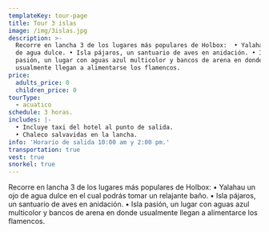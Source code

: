 ```yaml
---
templateKey: tour-page
title: Tour 3 islas
image: /img/3islas.jpg
description: >-
  Recorre en lancha 3 de los lugares más populares de Holbox:  • Yalahau un ojo
  de agua dulce. • Isla pájaros, un santuario de aves en anidación. • Isla
  pasión, un lugar con aguas azul multicolor y bancos de arena en donde
  usualmente llegan a alimentarse los flamencos.
price:
  adults_price: 0
  children_price: 0
tourType:
  - acuatico
schedule: 3 horas.
includes: |-
  • Incluye taxi del hotel al punto de salida.
  • Chaleco salvavidas en la lancha.
info: 'Horario de salida 10:00 am y 2:00 pm.'
transportation: true
vest: true
snorkel: true
---
```

Recorre en lancha 3 de los lugares más populares de Holbox: 
• Yalahau un ojo de agua dulce en el cual podrás tomar un relajante baño.
• Isla pájaros, un santuario de aves en anidación.
• Isla pasión, un lugar con aguas azul multicolor y bancos de arena en donde usualmente llegan a alimentarce los flamencos.